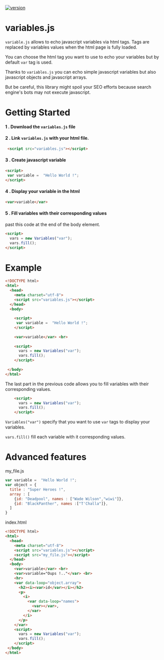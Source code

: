 [![version](https://img.shields.io/badge/version-0.1.1-red.svg)](https://semver.org)
# variables.js

```variable.js``` allows to echo javascript variables via html tags. Tags are replaced by variables values when the html page is fully loaded. 

You can choose the html tag you want to use to echo your variables but by default ```var``` tag is used. 

Thanks to ```variables.js``` you can echo simple javascript variables but also javascript objects and javascript arrays. 

But be careful, this library might spoil your SEO efforts because search engine's bots may not execute javascript. 


# Getting Started
#### 1 . Download the ```variables.js``` file
#### 2 . Link ```variables.js``` with your html file. 
```html
 <script src="variables.js"></script>
```
#### 3 . Create javascript variable 
```html
<script>
 var variable =  "Hello World !";
</script>
```

#### 4 . Display your variable in the html

```html
<var>variable</var>
```

#### 5 . Fill variables with their corresponding values
past this code at the end of the body element.
```html
<script>
  vars = new Variables("var");
  vars.fill();
</script>
```
# Example
```html
<!DOCTYPE html>
<html>
  <head>
    <meta charset="utf-8">
    <script src="variables.js"></script>
  </head>
  <body>
   
    <script>
     var variable =  "Hello World !";
    </script>
   
    <var>variable</var> <br>
   
    <script>
      vars = new Variables("var");
      vars.fill();
    </script>
   
 </body>
</html>
```

The last part in the previous code allows you to fill variables with their corresponding values.
```html
    <script>
      vars = new Variables("var");
      vars.fill();
    </script>
```

```Variables("var")``` specify that you want to use ```var``` tags to display your variables. 

```vars.fill()``` fill each variable with it corresponding values.

# Advanced features 

my_file.js
```javascript
var variable =  "Hello World !";
var object = {
  title : "Super Heroes !",
  array : [
    {id: "Deadpool", names : ["Wade Wilson","wiwi"]},
    {id: "BlackPanther", names :["T'Challa"]},
  ]
}
```

index.html
```html
<!DOCTYPE html>
<html>
  <head>
    <meta charset="utf-8">
    <script src="variables.js"></script>
    <script src="my_file.js"></script>
  </head>
  <body>
    <var>variable</var> <br>
    <var>variable="Oups !.."</var> <br>
    <hr>
    <var data-loop="object.array">
      <h2><i><var>id</var></i></h2> 
      <p>
        <i>
          <var data-loop="names">
            <var></var>,
          </var>
        </i>
      </p>
    </var>
    <script>
      vars = new Variables("var");
      vars.fill();
    </script>
 </body>
</html>
```

